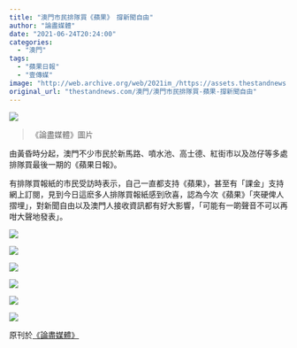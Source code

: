 ```yaml
---
title: "澳門市民排隊買《蘋果》　撐新聞自由"
author: "論盡媒體"
date: "2021-06-24T20:24:00"
categories:
  - "澳門"
tags:
  - "蘋果日報"
  - "壹傳媒"
image: "http://web.archive.org/web/2021im_/https://assets.thestandnews.com/media/photos/03_I8HYd.jpg"
original_url: "thestandnews.com/澳門/澳門市民排隊買-蘋果-撐新聞自由"
---
```

![](http://web.archive.org/web/2021im_/https://assets.thestandnews.com/media/photos/03_I8HYd.jpg)
> 《論盡媒體》圖片

由黃昏時分起，澳門不少市民於新馬路、噴水池、高士德、紅街市以及氹仔等多處排隊買最後一期的《蘋果日報》。

有排隊買報紙的市民受訪時表示，自己一直都支持《蘋果》，甚至有「課金」支持網上訂閱，見到今日這麽多人排隊買報紙感到欣喜，認為今次《蘋果》「夾硬俾人摺埋」，對新聞自由以及澳門人接收資訊都有好大影響，「可能有一啲聲音不可以再咁大聲地發表」。

![](http://web.archive.org/web/2021im_/https://assets.thestandnews.com/media/photos/01_noGz1.jpg)

![](http://web.archive.org/web/2021im_/https://assets.thestandnews.com/media/photos/02_IGjX7.jpg)

![](http://web.archive.org/web/2021im_/https://assets.thestandnews.com/media/photos/04_V7jQk.jpg)

![](http://web.archive.org/web/2021im_/https://assets.thestandnews.com/media/photos/05_8mJfY.jpg)

![](http://web.archive.org/web/2021im_/https://assets.thestandnews.com/media/photos/06_S9bKk.jpg)

![](http://web.archive.org/web/2021im_/https://assets.thestandnews.com/media/photos/07_wQg2c.jpg)

原刊於[《論盡媒體》](http://web.archive.org/web/20211122175829/https://www.facebook.com/allaboutmacau/posts/4334747989923672/)